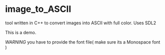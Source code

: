 # image_to_ASCII
tool written in C++ to convert images into ASCII with full color. Uses SDL2 

This is a demo.

*WARNING* you have to provide the font file( make sure its a Monospace font )
